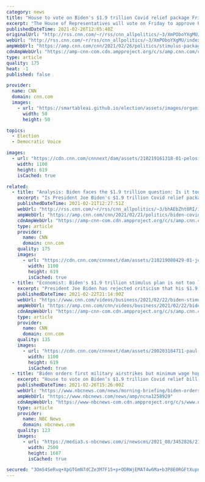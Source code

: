 ```yaml
---
category: news
title: "House to vote on Biden's $1.9 trillion Covid relief package Friday"
excerpt: "The House of Representatives will vote on Friday to approve President Joe Biden's $1.9 trillion pandemic aid package, a major step toward enacting the first legislative priority of the new administration as the devastating fallout from the spread of Covid-19 has left Americans in dire need of further"
publishedDateTime: 2021-02-26T12:05:40Z
originalUrl: "http://rss.cnn.com/~r/rss/cnn_allpolitics/~3/XmPOboYXgMU/index.html"
webUrl: "http://rss.cnn.com/~r/rss/cnn_allpolitics/~3/XmPOboYXgMU/index.html"
ampWebUrl: "https://amp.cnn.com/cnn/2021/02/26/politics/stimulus-package-covid-relief-house-vote/index.html"
cdnAmpWebUrl: "https://amp-cnn-com.cdn.ampproject.org/c/s/amp.cnn.com/cnn/2021/02/26/politics/stimulus-package-covid-relief-house-vote/index.html"
type: article
quality: 175
heat: -1
published: false

provider:
  name: CNN
  domain: cnn.com
  images:
    - url: "https://smartableai.github.io/election/assets/images/organizations/cnn.com-50x50.jpg"
      width: 50
      height: 50

topics:
  - Election
  - Democratic Voice

images:
  - url: "https://cdn.cnn.com/cnnnext/dam/assets/210219161318-01-pelosi-house-dems-0205-super-tease.jpg"
    width: 1100
    height: 619
    isCached: true

related:
  - title: "Analysis: Biden faces the $1.9 trillion question: Is it too much?"
    excerpt: "Is President Joe Biden's $1.9 trillion Covid relief package too big? Plenty of economists across the ideological spectrum think so.\n    \n"
    publishedDateTime: 2021-02-21T12:27:51Z
    webUrl: "http://rss.cnn.com/~r/rss/cnn_allpolitics/~3/bhAEbZht8RI/index.html"
    ampWebUrl: "https://amp.cnn.com/cnn/2021/02/21/politics/biden-covid-relief-plan-economists/index.html"
    cdnAmpWebUrl: "https://amp-cnn-com.cdn.ampproject.org/c/s/amp.cnn.com/cnn/2021/02/21/politics/biden-covid-relief-plan-economists/index.html"
    type: article
    provider:
      name: CNN
      domain: cnn.com
    quality: 175
    images:
      - url: "https://cdn.cnn.com/cnnnext/dam/assets/210219080429-01-joe-biden-0210-super-tease.jpg"
        width: 1100
        height: 619
        isCached: true
  - title: "Economist: Biden's $1.9 trillion stimulus plan is not too large"
    excerpt: "President Joe Biden has rejected criticism that his $1.9 trillion stimulus plan is too large. Economist Paul Krugman discusses with CNN's Richard Quest discuss whether Biden's plan will cause inflation as many critics fear."
    publishedDateTime: 2021-02-22T21:14:00Z
    webUrl: "https://www.cnn.com/videos/business/2021/02/22/biden-stimulus-plan-economist-paul-krugman-qmb.cnnbusiness"
    ampWebUrl: "https://amp.cnn.com/cnn/videos/business/2021/02/22/biden-stimulus-plan-economist-paul-krugman-qmb.cnnbusiness"
    cdnAmpWebUrl: "https://amp-cnn-com.cdn.ampproject.org/c/s/amp.cnn.com/cnn/videos/business/2021/02/22/biden-stimulus-plan-economist-paul-krugman-qmb.cnnbusiness"
    type: article
    provider:
      name: CNN
      domain: cnn.com
    quality: 135
    images:
      - url: "https://cdn.cnn.com/cnnnext/dam/assets/200203184711-paul-krugman-amanpour-democratic-primary-economy-00012322-super-tease.jpg"
        width: 1100
        height: 619
        isCached: true
  - title: "Biden orders first military airstrikes but minimum wage hopes hit as Covid relief set for vote"
    excerpt: "House to vote on Biden’s $1.9 trillion Covid relief bill, but minimum wage hike all but doomed. The House will vote on President Joe Biden's $1.9 trillion Covid-19 relief packag"
    publishedDateTime: 2021-02-26T15:26:00Z
    webUrl: "https://www.nbcnews.com/news/morning-briefing/biden-orders-first-military-airstrikes-minimum-wage-hopes-hit-covid-n1258929"
    ampWebUrl: "https://www.nbcnews.com/news/amp/ncna1258929"
    cdnAmpWebUrl: "https://www-nbcnews-com.cdn.ampproject.org/c/s/www.nbcnews.com/news/amp/ncna1258929"
    type: article
    provider:
      name: NBC News
      domain: nbcnews.com
    quality: 123
    images:
      - url: "https://media3.s-nbcnews.com/i/newscms/2021_08/3452826/210225-chuck-schumer-ac-759p_d9d92c08fd333459f5470fcad5541c0c.jpg"
        width: 2500
        height: 1667
        isCached: true

secured: "3OmS4SeRvq+XpGTGmN7dCZe3M7F15+p+ODRWjEMAT4w6Ma+b3P8E0RGFtXupn7GAcjDpKAmoSuBwSnjjMiZ7KQBm2CHh0BLLeJpdIXS9h6+q9gqXYZKpCcJJiff0vku0SQKFFxB3wXDa1bduBHdHaG4WEvThA9c3lYEvhb1qFnIamkPOE8gomHeWfCQPxll0YumQ10PsoQmoO69kwNN4FmwyThL7dlS7JTOrxP/buDQB9cjtQCoDzCQq1NNdZ5UsTElX+JEFQjxD1R72G1v+JJwtyJi0b2OwC7EFRmQlf2EGrmwJHai3Itzdp51HJ0lQsuzvID7EtVLLGFSYHQjnXUd9ccSuW4wpV3q561usoro=;tgCm6kD6VkGV+HTTLKlplA=="
---
```


